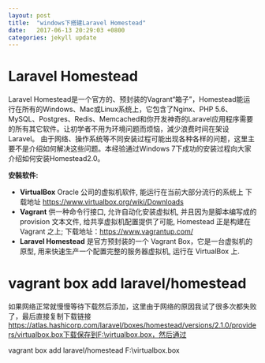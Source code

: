 ```yaml
---
layout: post
title:  "windows下搭建Laravel Homestead"
date:   2017-06-13 20:29:03 +0800
categories: jekyll update
---
```


# Laravel Homestead

Laravel Homestead是一个官方的、预封装的Vagrant“箱子”，Homestead能运行在所有的Windows、Mac或Linux系统上，它包含了Nginx、PHP 5.6、MySQL、Postgres、Redis、Memcached和你开发神奇的Laravel应用程序需要的所有其它软件。让初学者不用为环境问题而烦恼，減少浪费时间在架设 Laravel。
由于网络、操作系统等不同安装过程可能出现各种各样的问题，这里主要不是介绍如何解决这些问题。本经验通过Windows 7下成功的安装过程向大家介绍如何安装Homestead2.0。

**安裝软件:**

- **VirtualBox**  Oracle 公司的虚拟机软件, 能运行在当前大部分流行的系统上 下载地址 https://www.virtualbox.org/wiki/Downloads
- **Vagrant** 供一种命令行接口, 允许自动化安装虚拟机, 并且因为是脚本编写成的 provision 文本文件, 给共享虚拟机配置提供了可能, Homestead 正是构建在 Vagrant 之上; 下载地址：https://www.vagrantup.com/
- **Laravel Homestead** 是官方预封装的一个 Vagrant Box，它是一台虚拟机的原型, 用来快速生产一个配置完整的服务器虚拟机, 运行在 VirtualBox 上.

# vagrant box add laravel/homestead

如果网络正常就慢慢等待下载然后添加，这里由于网络的原因我试了很多次都失败了，最后直接复制下载链接
 https://atlas.hashicorp.com/laravel/boxes/homestead/versions/2.1.0/providers/virtualbox.box下载保存到F:\virtualbox.box，然后通过

vagrant box add laravel/homestead F:\virtualbox.box


